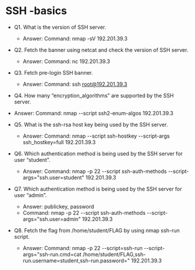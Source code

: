 # SSH -basics

* Q1. What is the version of SSH server.
  * Answer: Command: nmap -sV 192.201.39.3

* Q2. Fetch the banner using netcat and check the version of SSH server.
  * Answer: Command: nc 192.201.39.3
 
* Q3. Fetch pre-login SSH banner.
  * Answer: Command: ssh root@192.201.39.3

* Q4. How many “encryption_algorithms” are supported by the SSH server.
 * Answer: Command: nmap --script ssh2-enum-algos 192.201.39.3


* Q5. What is the ssh-rsa host key being used by the SSH server.
  * Answer: Command: nmap --script ssh-hostkey --script-args ssh_hostkey=full 192.201.39.3

* Q6. Which authentication method is being used by the SSH server for user “student”.
  * Answer: Command: nmap -p 22 --script ssh-auth-methods --script-args="ssh.user=student" 192.201.39.3
 

* Q7. Which authentication method is being used by the SSH server for user “admin”.
  * Answer: publickey, password
  * Command: nmap -p 22 --script ssh-auth-methods --script-args="ssh.user=admin" 192.201.39.3
 

* Q8. Fetch the flag from /home/student/FLAG by using nmap ssh-run script.
  * Answer: Command: nmap -p 22 --script=ssh-run --script-args="ssh-run.cmd=cat /home/student/FLAG,ssh-run.username=student,ssh-run.password=" 192.201.39.3
 

